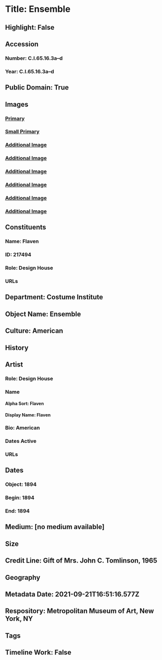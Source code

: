 # Title: Ensemble
## Highlight: False
## Accession
### Number: C.I.65.16.3a–d
### Year: C.I.65.16.3a–d
## Public Domain: True
## Images
### [Primary](https://images.metmuseum.org/CRDImages/ci/original/C.I.65.16.3ab_F.jpg)
### [Small Primary](https://images.metmuseum.org/CRDImages/ci/web-large/C.I.65.16.3ab_F.jpg)
### [Additional Image](https://images.metmuseum.org/CRDImages/ci/original/C.I.65.16.3ab_B.jpg)
### [Additional Image](https://images.metmuseum.org/CRDImages/ci/original/C.I.65.16.3a_d.jpg)
### [Additional Image](https://images.metmuseum.org/CRDImages/ci/original/C.I.65.16.3b_d.jpg)
### [Additional Image](https://images.metmuseum.org/CRDImages/ci/original/C.I.65.16.3a_label.jpg)
### [Additional Image](https://images.metmuseum.org/CRDImages/ci/original/CI65.16.3cd_F.jpg)
### [Additional Image](https://images.metmuseum.org/CRDImages/ci/original/CI65.16.3cd_B.jpg)
## Constituents
### Name: Flaven
### ID: 217494
### Role: Design House
### URLs
## Department: Costume Institute
## Object Name: Ensemble
## Culture: American
## History
## Artist
### Role: Design House
### Name
#### Alpha Sort: Flaven
#### Display Name: Flaven
### Bio: American
### Dates Active
### URLs
## Dates
### Object: 1894
### Begin: 1894
### End: 1894
## Medium: [no medium available]
## Size
## Credit Line: Gift of Mrs. John C. Tomlinson, 1965
## Geography
## Metadata Date: 2021-09-21T16:51:16.577Z
## Respository: Metropolitan Museum of Art, New York, NY
## Tags
## Timeline Work: False